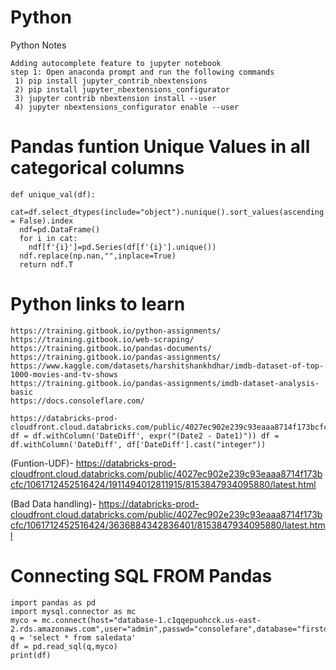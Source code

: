 # Python
 Python Notes

	Adding autocomplete feature to jupyter notebook
	step 1: Open anaconda prompt and run the following commands
	 1) pip install jupyter_contrib_nbextensions
	 2) pip install jupyter_nbextensions_configurator
	 3) jupyter contrib nbextension install --user 
	 4) jupyter nbextensions_configurator enable --user
	 
	 
# Pandas funtion Unique Values in all categorical columns 
	def unique_val(df):
	  cat=df.select_dtypes(include="object").nunique().sort_values(ascending = False).index
	  ndf=pd.DataFrame()
	  for i in cat:
	    ndf[f'{i}']=pd.Series(df[f'{i}'].unique())
	  ndf.replace(np.nan,"",inplace=True)
	  return ndf.T

 
# Python links to learn
 
	https://training.gitbook.io/python-assignments/
	https://training.gitbook.io/web-scraping/
	https://training.gitbook.io/pandas-documents/
	https://training.gitbook.io/pandas-assignments/
	https://www.kaggle.com/datasets/harshitshankhdhar/imdb-dataset-of-top-1000-movies-and-tv-shows
	https://training.gitbook.io/pandas-assignments/imdb-dataset-analysis-basic
	https://docs.consoleflare.com/

  	https://databricks-prod-cloudfront.cloud.databricks.com/public/4027ec902e239c93eaaa8714f173bcfc/5834576229597553/3860602172662271/8862019661831722/latest.html
	df = df.withColumn('DateDiff', expr("(Date2 - Date1)")) df = df.withColumn('DateDiff', df['DateDiff'].cast("integer")) 

(Funtion-UDF)-
https://databricks-prod-cloudfront.cloud.databricks.com/public/4027ec902e239c93eaaa8714f173bcfc/1061712452516424/1911494012811915/8153847934095880/latest.html

(Bad Data handling)-
 https://databricks-prod-cloudfront.cloud.databricks.com/public/4027ec902e239c93eaaa8714f173bcfc/1061712452516424/3636884342836401/8153847934095880/latest.html
 
# Connecting SQL FROM Pandas

	import pandas as pd
	import mysql.connector as mc
	myco = mc.connect(host="database-1.c1qqepuohcck.us-east-2.rds.amazonaws.com",user="admin",passwd="consolefare",database="firstdatabase")
	q = 'select * from saledata'
	df = pd.read_sql(q,myco)
	print(df)
